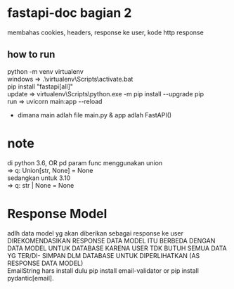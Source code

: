 # fastapi-doc bagian 2
membahas cookies, headers, response ke user, kode http response
## how to run
python -m venv virtualenv<br>
windows => .\virtualenv\Scripts\activate.bat<br>
pip install "fastapi[all]" <br>
update => virtualenv\Scripts\python.exe -m pip install --upgrade pip<br>
run => uvicorn main:app --reload<br>
* dimana main adlah file main.py & app adlah FastAPI()<br>
# note
di python 3.6, OR pd param func menggunakan union<br>
=> q: Union[str, None] = None<br>
sedangkan untuk 3.10<br>
=>  q: str | None = None
# Response Model
adlh data model yg akan diberikan sebagai response ke user<br>
DIREKOMENDASIKAN RESPONSE DATA MODEL ITU BERBEDA DENGAN DATA MODEL UNTUK DATABASE KARENA USER TDK BUTUH SEMUA DATA YG TER/DI- SIMPAN DLM DATABASE UNTUK DIPERLIHATKAN (AS RESPONSE DATA MODEL)<br>
EmailString hars install dulu pip install email-validator or pip install pydantic[email].

